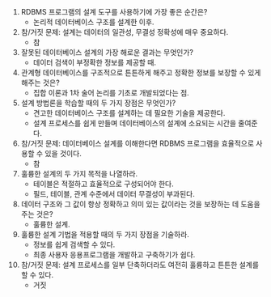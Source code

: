 1. RDBMS 프로그램의 설계 도구를 사용하기에 가장 좋은 순간은?
   * 논리적 데이터베이스 구조를 설계한 이후.
2. 참/거짓 문제: 설계는 데이터의 일관성, 무결성 정확성에 매우 중요하다.
   * 참
3. 잘못된 데이터베이스 설계의 가장 해로운 결과는 무엇인가?
   * 데이터 검색이 부정확한 정보를 제공할 때.
4. 관계형 데이터베이스를 구조적으로 튼튼하게 해주고 정확한 정보를 보장할 수 있게 해주는 것은?
   * 집합 이론과 1차 술어 논리를 기초로 개발되었다는 점.
5. 설계 방법론을 학습할 때의 두 가지 장점은 무엇인가?
   * 견고한 데이터베이스 구조를 설계하는 데 필요한 기술을 제공한다.
   * 설계 프로세스를 쉽게 만들며 데이터베이스의 설계에 소요되는 시간을 줄여준다.
6. 참/거짓 문제: 데이터베이스 설계를 이해한다면 RDBMS 프로그램을 효율적으로 사용할 수 있을 것이다. 
   * 참
7. 훌륭한 설계의 두 가지 목적을 나열하라. 
   * 테이블은 적절하고 효율적으로 구성되어야 한다.
   * 필드, 테이블, 관계 수준에서 데이터 무결성이 부과된다.
8. 데이터 구조와 그 값이 항상 정확하고 의미 있는 값이라는 것을 보장하는 데 도움을 주는 것은?
   * 훌륭한 설계.
9. 훌륭한 설계 기법을 적용할 때의 두 가지 장점을 기술하라. 
   * 정보를 쉽게 검색할 수 있다.
   * 최종 사용자 응용프로그램을 개발하고 구축하기가 쉽다.
10. 참/거짓 문제: 설계 프로세스를 일부 단축하더라도 여전히 훌륭하고 튼튼한 설계를 할 수 있다.
    * 거짓
